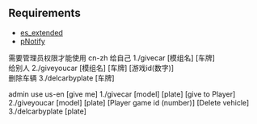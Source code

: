 
## Requirements
* [es_extended](https://github.com/ESX-Org/es_extended)
* [pNotify](https://forum.fivem.net/t/release-pnotify-in-game-js-notifications-using-noty/20659)

需要管理员权限才能使用
cn-zh
给自己
1./givecar [模组名] [车牌]  
给别人
2./giveyoucar [模组名] [车牌]	[游戏id(数字)]  
删除车辆
3./delcarbyplate [车牌]


admin use
us-en
[give me]
1./givecar [model] [plate]
[give to Player]
2./giveyoucar [model] [plate] [Player game id (number)]
[Delete vehicle]
3./delcarbyplate [plate]

